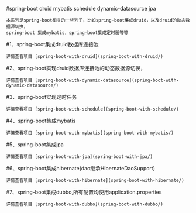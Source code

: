 #spring-boot druid mybatis schedule dynamic-datasource jpa

    本系列是spring-boot相关的一些列子，比如spring-boot集成druid，以及druid的动态数据源切换，
    spring-boot 集成mybatis，spring-boot集成定时器等等

#1、spring-boot集成druid数据库连接池

    详情查看项目 [spring-boot-with-druid](spring-boot-with-druid/)
    
#2、spring-boot实现druid数据库连接池的动态数据源切换，

    详情查看项目 [spring-boot-with-dynamic-datasource](spring-boot-with-dynamic-datasource/)
    
#3、spring-boot实现定时任务

    详情查看项目 [spring-boot-with-schedule](spring-boot-with-schedule/)
    
#4、spring-boot集成mybatis

    详情查看项目 [spring-boot-with-mybatis](spring-boot-with-mybatis/)
    
#5、spring-boot集成jpa

    详情查看项目 [spring-boot-with-jpa](spring-boot-with-jpa/)
    
#6、spring-boot集成hibernate(dao继承HibernateDaoSupport)

    详情查看项目 [spring-boot-with-hibernate](spring-boot-with-hibernate/)
    
#7、spring-boot集成dubbo,所有配置均使用application.properties

    详情查看项目 [spring-boot-with-dubbo](spring-boot-with-dubbo/)